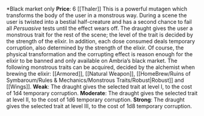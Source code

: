 *Black market only
**Price**: 6 [[Thaler]]
This is a powerful mutagen which transforms the body of the user in a monstrous way. During a scene the user is twisted into a bestial half-creature and has a second chance to fail all *Persuasive* tests until the effect wears off. The draught gives the user a monstrous trait for the rest of the scene; the level of the trait is decided by the strength of the elixir. In addition, each dose consumed deals temporary corruption, also determined by the strength of the elixir. Of course, the physical transformation and the corrupting effect is reason enough for the elixir to be banned and only available on Ambria’s black market.
The following monstrous traits can be acquired, decided by the alchemist when brewing the elixir: [[Armored]], [[Natural Weapon]], [[HomeBrew/Ruins of Symbaroum/Rules & Mechanics/Monstrous Traits/Robust|Robust]] and [[Wings]].
**Weak**: The draught gives the selected trait at level I, to the cost of 1d4 temporary corruption. 
**Moderate**: The draught gives the selected trait at level II, to the cost of 1d6 temporary corruption. 
**Strong**: The draught gives the selected trait at level III, to the cost of 1d8 temporary corruption.
